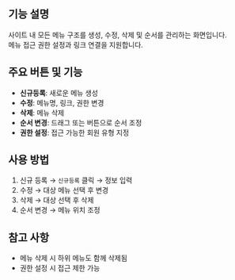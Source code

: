 ## 기능 설명
사이트 내 모든 메뉴 구조를 생성, 수정, 삭제 및 순서를 관리하는 화면입니다.  
메뉴 접근 권한 설정과 링크 연결을 지원합니다.

## 주요 버튼 및 기능
- **신규등록**: 새로운 메뉴 생성
- **수정**: 메뉴명, 링크, 권한 변경
- **삭제**: 메뉴 삭제
- **순서 변경**: 드래그 또는 버튼으로 순서 조정
- **권한 설정**: 접근 가능한 회원 유형 지정

## 사용 방법
1. 신규 등록 → `신규등록` 클릭 → 정보 입력
2. 수정 → 대상 메뉴 선택 후 변경
3. 삭제 → 대상 선택 후 삭제
4. 순서 변경 → 메뉴 위치 조정

## 참고 사항
- 메뉴 삭제 시 하위 메뉴도 함께 삭제됨
- 권한 설정 시 접근 제한 가능
